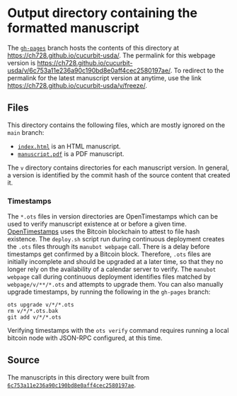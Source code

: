 # Output directory containing the formatted manuscript

The [`gh-pages`](https://github.com/ch728/cucurbit-usda/tree/gh-pages) branch hosts the contents of this directory at <https://ch728.github.io/cucurbit-usda/>.
The permalink for this webpage version is <https://ch728.github.io/cucurbit-usda/v/6c753a11e236a90c190bd8e0aff4cec2580197ae/>.
To redirect to the permalink for the latest manuscript version at anytime, use the link <https://ch728.github.io/cucurbit-usda/v/freeze/>.

## Files

This directory contains the following files, which are mostly ignored on the `main` branch:

+ [`index.html`](index.html) is an HTML manuscript.
+ [`manuscript.pdf`](manuscript.pdf) is a PDF manuscript.

The `v` directory contains directories for each manuscript version.
In general, a version is identified by the commit hash of the source content that created it.

### Timestamps

The `*.ots` files in version directories are OpenTimestamps which can be used to verify manuscript existence at or before a given time.
[OpenTimestamps](https://opentimestamps.org/) uses the Bitcoin blockchain to attest to file hash existence.
The `deploy.sh` script run during continuous deployment creates the `.ots` files through its `manubot webpage` call.
There is a delay before timestamps get confirmed by a Bitcoin block.
Therefore, `.ots` files are initially incomplete and should be upgraded at a later time, so that they no longer rely on the availability of a calendar server to verify.
The `manubot webpage` call during continuous deployment identifies files matched by `webpage/v/**/*.ots` and attempts to upgrade them.
You can also manually upgrade timestamps, by running the following in the `gh-pages` branch:

```shell
ots upgrade v/*/*.ots
rm v/*/*.ots.bak
git add v/*/*.ots
```

Verifying timestamps with the `ots verify` command requires running a local bitcoin node with JSON-RPC configured, at this time.

## Source

The manuscripts in this directory were built from
[`6c753a11e236a90c190bd8e0aff4cec2580197ae`](https://github.com/ch728/cucurbit-usda/commit/6c753a11e236a90c190bd8e0aff4cec2580197ae).

